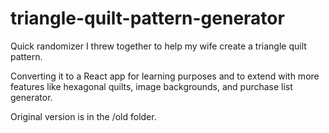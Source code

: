 # triangle-quilt-pattern-generator

Quick randomizer I threw together to help my wife create a triangle quilt pattern.  

Converting it to a React app for learning purposes and to extend with more features like hexagonal quilts, image backgrounds, and purchase list generator.

Original version is in the /old folder.